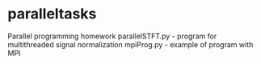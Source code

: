 # paralleltasks
Parallel programming homework
parallelSTFT.py - program for multithreaded signal normalization
mpiProg.py - example of program with MPI
